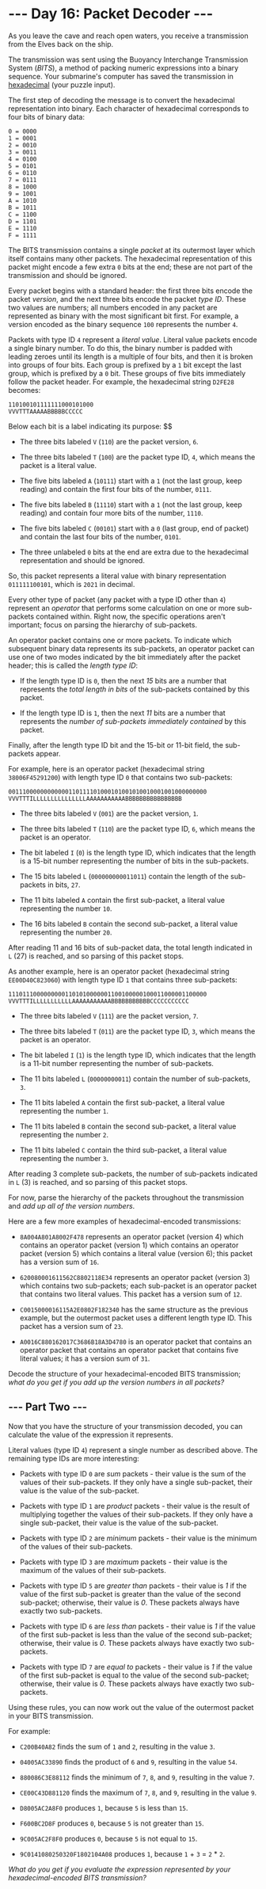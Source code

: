 # --- Day 16: Packet Decoder ---

As you leave the cave and reach open waters, you receive a transmission from the Elves back on the ship.

The transmission was sent using the Buoyancy Interchange Transmission System (*BITS*), a method of packing numeric expressions into a binary sequence. Your submarine's computer has saved the transmission in [hexadecimal](https://en.wikipedia.org/wiki/Hexadecimal) (your puzzle input).

The first step of decoding the message is to convert the hexadecimal representation into binary. Each character of hexadecimal corresponds to four bits of binary data:

```
0 = 0000
1 = 0001
2 = 0010
3 = 0011
4 = 0100
5 = 0101
6 = 0110
7 = 0111
8 = 1000
9 = 1001
A = 1010
B = 1011
C = 1100
D = 1101
E = 1110
F = 1111

```

The BITS transmission contains a single *packet* at its outermost layer which itself contains many other packets. The hexadecimal representation of this packet might encode a few extra `0` bits at the end; these are not part of the transmission and should be ignored.

Every packet begins with a standard header: the first three bits encode the packet *version*, and the next three bits encode the packet *type ID*. These two values are numbers; all numbers encoded in any packet are represented as binary with the most significant bit first. For example, a version encoded as the binary sequence `100` represents the number `4`.

Packets with type ID `4` represent a *literal value*. Literal value packets encode a single binary number. To do this, the binary number is padded with leading zeroes until its length is a multiple of four bits, and then it is broken into groups of four bits. Each group is prefixed by a `1` bit except the last group, which is prefixed by a `0` bit. These groups of five bits immediately follow the packet header. For example, the hexadecimal string `D2FE28` becomes:

```
110100101111111000101000
VVVTTTAAAAABBBBBCCCCC

```

Below each bit is a label indicating its purpose:
$$

 - The three bits labeled `V` (`110`) are the packet version, `6`.

 - The three bits labeled `T` (`100`) are the packet type ID, `4`, which means the packet is a literal value.

 - The five bits labeled `A` (`10111`) start with a `1` (not the last group, keep reading) and contain the first four bits of the number, `0111`.

 - The five bits labeled `B` (`11110`) start with a `1` (not the last group, keep reading) and contain four more bits of the number, `1110`.

 - The five bits labeled `C` (`00101`) start with a `0` (last group, end of packet) and contain the last four bits of the number, `0101`.

 - The three unlabeled `0` bits at the end are extra due to the hexadecimal representation and should be ignored.


So, this packet represents a literal value with binary representation `011111100101`, which is `2021` in decimal.

Every other type of packet (any packet with a type ID other than `4`) represent an *operator* that performs some calculation on one or more sub-packets contained within. Right now, the specific operations aren't important; focus on parsing the hierarchy of sub-packets.

An operator packet contains one or more packets. To indicate which subsequent binary data represents its sub-packets, an operator packet can use one of two modes indicated by the bit immediately after the packet header; this is called the *length type ID*:


 - If the length type ID is `0`, then the next *15* bits are a number that represents the *total length in bits* of the sub-packets contained by this packet.

 - If the length type ID is `1`, then the next *11* bits are a number that represents the *number of sub-packets immediately contained* by this packet.


Finally, after the length type ID bit and the 15-bit or 11-bit field, the sub-packets appear.

For example, here is an operator packet (hexadecimal string `38006F45291200`) with length type ID `0` that contains two sub-packets:

```
00111000000000000110111101000101001010010001001000000000
VVVTTTILLLLLLLLLLLLLLLAAAAAAAAAAABBBBBBBBBBBBBBBB

```


 - The three bits labeled `V` (`001`) are the packet version, `1`.

 - The three bits labeled `T` (`110`) are the packet type ID, `6`, which means the packet is an operator.

 - The bit labeled `I` (`0`) is the length type ID, which indicates that the length is a 15-bit number representing the number of bits in the sub-packets.

 - The 15 bits labeled `L` (`000000000011011`) contain the length of the sub-packets in bits, `27`.

 - The 11 bits labeled `A` contain the first sub-packet, a literal value representing the number `10`.

 - The 16 bits labeled `B` contain the second sub-packet, a literal value representing the number `20`.


After reading 11 and 16 bits of sub-packet data, the total length indicated in `L` (27) is reached, and so parsing of this packet stops.

As another example, here is an operator packet (hexadecimal string `EE00D40C823060`) with length type ID `1` that contains three sub-packets:

```
11101110000000001101010000001100100000100011000001100000
VVVTTTILLLLLLLLLLLAAAAAAAAAAABBBBBBBBBBBCCCCCCCCCCC

```


 - The three bits labeled `V` (`111`) are the packet version, `7`.

 - The three bits labeled `T` (`011`) are the packet type ID, `3`, which means the packet is an operator.

 - The bit labeled `I` (`1`) is the length type ID, which indicates that the length is a 11-bit number representing the number of sub-packets.

 - The 11 bits labeled `L` (`00000000011`) contain the number of sub-packets, `3`.

 - The 11 bits labeled `A` contain the first sub-packet, a literal value representing the number `1`.

 - The 11 bits labeled `B` contain the second sub-packet, a literal value representing the number `2`.

 - The 11 bits labeled `C` contain the third sub-packet, a literal value representing the number `3`.


After reading 3 complete sub-packets, the number of sub-packets indicated in `L` (3) is reached, and so parsing of this packet stops.

For now, parse the hierarchy of the packets throughout the transmission and *add up all of the version numbers*.

Here are a few more examples of hexadecimal-encoded transmissions:


 - `8A004A801A8002F478` represents an operator packet (version 4) which contains an operator packet (version 1) which contains an operator packet (version 5) which contains a literal value (version 6); this packet has a version sum of `16`.

 - `620080001611562C8802118E34` represents an operator packet (version 3) which contains two sub-packets; each sub-packet is an operator packet that contains two literal values. This packet has a version sum of `12`.

 - `C0015000016115A2E0802F182340` has the same structure as the previous example, but the outermost packet uses a different length type ID. This packet has a version sum of `23`.

 - `A0016C880162017C3686B18A3D4780` is an operator packet that contains an operator packet that contains an operator packet that contains five literal values; it has a version sum of `31`.


Decode the structure of your hexadecimal-encoded BITS transmission; *what do you get if you add up the version numbers in all packets?*

## --- Part Two ---

Now that you have the structure of your transmission decoded, you can calculate the value of the expression it represents.

Literal values (type ID `4`) represent a single number as described above. The remaining type IDs are more interesting:


 - Packets with type ID `0` are *sum* packets - their value is the sum of the values of their sub-packets. If they only have a single sub-packet, their value is the value of the sub-packet.

 - Packets with type ID `1` are *product* packets - their value is the result of multiplying together the values of their sub-packets. If they only have a single sub-packet, their value is the value of the sub-packet.

 - Packets with type ID `2` are *minimum* packets - their value is the minimum of the values of their sub-packets.

 - Packets with type ID `3` are *maximum* packets - their value is the maximum of the values of their sub-packets.

 - Packets with type ID `5` are *greater than* packets - their value is *1* if the value of the first sub-packet is greater than the value of the second sub-packet; otherwise, their value is *0*. These packets always have exactly two sub-packets.

 - Packets with type ID `6` are *less than* packets - their value is *1* if the value of the first sub-packet is less than the value of the second sub-packet; otherwise, their value is *0*. These packets always have exactly two sub-packets.

 - Packets with type ID `7` are *equal to* packets - their value is *1* if the value of the first sub-packet is equal to the value of the second sub-packet; otherwise, their value is *0*. These packets always have exactly two sub-packets.


Using these rules, you can now work out the value of the outermost packet in your BITS transmission.

For example:


 - `C200B40A82` finds the sum of `1` and `2`, resulting in the value `3`.

 - `04005AC33890` finds the product of `6` and `9`, resulting in the value `54`.

 - `880086C3E88112` finds the minimum of `7`, `8`, and `9`, resulting in the value `7`.

 - `CE00C43D881120` finds the maximum of `7`, `8`, and `9`, resulting in the value `9`.

 - `D8005AC2A8F0` produces `1`, because `5` is less than `15`.

 - `F600BC2D8F` produces `0`, because `5` is not greater than `15`.

 - `9C005AC2F8F0` produces `0`, because `5` is not equal to `15`.

 - `9C0141080250320F1802104A08` produces `1`, because `1` + `3` = `2` * `2`.


*What do you get if you evaluate the expression represented by your hexadecimal-encoded BITS transmission?*

